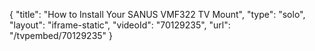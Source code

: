 {
    "title": "How to Install Your SANUS VMF322 TV Mount",
    "type": "solo",
    "layout": "iframe-static",
    "videoId": "70129235",
    "url": "\/tvpembed\/70129235"
}